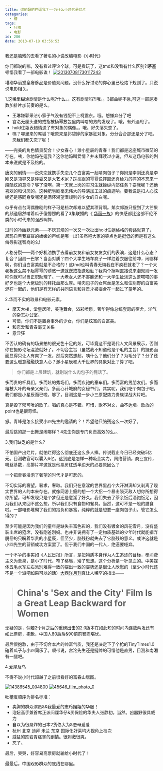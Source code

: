 ```yaml
---
title: 你他妈的在逗我？——为什么小时代是烂片
categories:
  - 槽
tags:
  - 吐槽
  - 电影
id: 286
date: 2013-07-18 03:56:53
---
```


我还是脑残的去看了著名的小说改编电影《小时代》

你们都说的嘛，没有看过评论个球。可是看玩了，这tmd和没看有什么区别?!茅塞顿悟我看了一部电影诶！
[![201307081730117243](http://farm8.staticflickr.com/7448/9310599406_9a6d7656c7.jpg)](http://www.flickr.com/photos/ovbeeshoot/9310599406/ "Flickr 上 Liar1992 的 201307081730117243")

堆砌华丽堂皇奢侈品是价值观问题，没什么好讨论的你心里已经烙下规则了。只说说电影相关。

1.这稀里糊涂剧情是什么呢?什么。。这有剧情吗?!哦。。3部曲呢不急,可这一部是凑数加排片加前奏的是么。

*   王琳嫌郭采洁小家子气没有钱配不上柯震东。哦。怒嫌弃分了吧
*   宫洺无厘头送的戒指被杨幂放包里内叫啥的男的发现了。哦。有外遇甩了。
*   hold住姐表错情送了有对象的偶像。。哦。好失落失恋了。
*   咦？哪里来的席城？哦原来是郭碧婷的家暴狂对象。分分合合那还是分了吧。恩我们都失恋了呢！

——完美的角色情景契合！少女春心！渺小星辰的青春！我们都是这座城市微茫的存在。咦，你他妈在逗我？这你他妈叫爱情？并未拜读过小说，但从这场电影的剧本来说就是不及格的。

唐突的剧情——说失恋就携手失恋几个白富美一起啃肉包子？你妈是李刚还真是李刚又是领导又是评委又是大艺术家？踩高跟的幂幂说摔跤还真给力的摔的不忘来一段酷炫的意淫？够了没啊。第一天就上岗的实习生就操纵内部任务？耍我呢？还他喜欢的和讨厌的。这种肥皂剧毫无伟大的导演加工过的痕迹呐。要我说是扣人心弦呢还是感同身受呢还是满怀渴望潜规则的少女的自白呢。

似乎有点台湾偶像剧的样子可是档次却难以望其项背啊。某次郊游只搜到了大芒果的频道居然啃着瓜子傻愣愣的看了3集联播的《 [华丽一族](http://video.baidu.com/tv_intro/?page=1&amp;id=18745 "华丽一族")》的快感都比这部不伦不类的小时代来的强烈啊摔。

过时的冷幽默元素——不厌其烦的一次又一次扯出hold住姐格格的套路就算了，尼玛自黑我幂幂的娇嫩的声线是哪一出?虽然吧大家的笑点也是挺低的但是有这么侮辱影迷智商的么!

人格分裂——两个好机油携手去看前女友和前女友友女们的表演，这是什么心态？复合？回扇一巴掌？当面对质？四个大学生堵车疯子一样扛着衣服往前冲，闹哪样啊，你们当白富美就是不合格的！这tmd也叫青春无悔我在不疯狂就老了？一个大老板这么禁不起幂幂的诱惑一送就送戒指送殷勤？我内个擦啊直接说来潜规则一发吧你就可以当正职助理了。一大老女人还不害臊还和一大学生扯淡这么羞嗒嗒的事好歹也是个大佬级别的拜托血那么厚。啃肉包子的女屌丝是怎么和住别野的白富美混在一起的，他们是有怎样的共同语言和背景才被撮合在一起过了童年的。

2.华而不实的取景和电影元素。

*   <span style="line-height: 15px;">摩天大楼，堂皇居所，美艳舞会，溢彩喷泉，奢华得像总统套房的宿舍，洋气的杂志办公室。</span>
*   可惜，你们不是置身事外的少女，你们是炫富的白富美。
*   和恋爱和青春毫无关系
*   意淫狂

不否认的确有的场景拍的很光色十足的炫，可毕竟这不是现代人文风景展示，否则你在摄影论坛混迹就好了。不切合主旨（虽然我不知道他是个毛的主旨）的摄影画面显得只让人有爽了一发，然后突然想起，咦什么？他们分了？为毛分了？分了还要这么暖意融融快意人心？渺小星辰和大千世界的具象对比？算了吧。

> 你们都是上层建筑，就别说什么肉包子的屁话了。

多而贵的杯具们。多而炫的秀场们。多而疾驰的豪车们。多而富的男朋友们。多而粗枝大叶的母亲父亲们。多而心计城府的女秘书们。其实呢，我们吃个肉包子吧，我们都是小星辰而已啦。够了，目测这是一步小三原配势力贵族谍战大片吧。

真是毁了郁可唯的歌了。唱的真心是不错。可惜，歌不对文，曲不达境。歌放的point也是很奇怪。

怒。青峰是怎么接受小四先生的邀请的？！希望他只脑残这么一次好了。

最后跳的那一出舞是闹哪样？4先生你是专门负责高效的么。、

3.我们缺乏的是什么?

不怕国产出烂片，就怕烂得这么彻底还这么多人捧。传说截止今日已经突破5亿元。目测收官可以囊入6亿。这到底是怎样一种吸金实力，网络营销，商业宣传，粉丝基数，高排片率这就是他票房红透半边天的必要原因么？

一个把青春浸泡了奢望的时代才是可悲的。

不切实际的奢望，奢求，奢取。我们只在意淫的世界里战个大汗淋漓却又剥离了现实世界的人的本来存在。就像网游上瘾的想一个大招一个暴击陨灭敌人想你所想得你所望，可却发现只是个梦但还是意淫了好久。我们失去了茶余饭后酒饱饭足，因为我们从来回不这么想，所以我们只有食物和餐具。当然，这可不是一般的膳食啦。一部电影堆砌了我们的抱负和暴富，纯粹的就是想要一座肉包子山。管它怎么得的？

至少可能是因为我们的童年是缺失丰富色彩的，我们没有镀金的风花雪月，没有盛装出席的筵席，没有刚爸刚妈。也并非说拥有了一定物质基础的少年时代就能摒弃脱俗的只盼着华贵的小星辰，但至少，脑残粉就失去了它脑残的意义。或许这就是小四先生的营销成功方案罢了。但于我们中国的一代人，绝逼要唾弃。

一个不争的事实如《人民日报》所言，是把物质本身作为人生追逐的目标，奉消费主义为圭臬，是小了时代，窄了格局，矮了思想。这个分析是一针见血的。中美媒体五毛水军左右派别难得一致的摆出一致的姿势还是很让人欣慰的（至少小时代还不是一个派吧如果可以的话）[大西洋月刊](http://www.theatlantic.com/china/archive/2013/07/chinas-sex-and-the-city-film-is-a-great-leap-backward-for-women/277841/ "大西洋月刊")真让人稀罕的指出——

> # China's 'Sex and the City' Film Is a Great Leap Backward for Women

无疑的是，倘若2个月之后的重磅出击的2.0版本在如此短的时间内连放两发还有如此票房，抱歉，中国人80后后&amp;90前前智商堪忧。

最后很抱歉，由于不切合本片的帅富气质，我还是决定下了个枪的TinyTImes1.0磕着瓜子与小四同乐了。顺带说，宫洺先生还是挺帅的可惜他是直男，目测和南湘有一腿吧。

4.爱屋及乌

不得不说小时代超越了之前很看好的富春山居图。

[![14386545_004800](http://farm6.staticflickr.com/5515/9321126223_2a303afb06.jpg)](http://www.flickr.com/photos/ovbeeshoot/9321126223/ "Flickr 上 Liar1992 的 14386545_004800")
[![45646_film_photo_0](http://farm8.staticflickr.com/7426/9321126057_f3ba7225a2.jpg)](http://www.flickr.com/photos/ovbeeshoot/9321126057/ "Flickr 上 Liar1992 的 45646_film_photo_0")

吐槽度顺序为排名标准：

*   <span style="line-height: 15px;">卖胸的群众演员&amp;&amp;我最爱的志玲姐姐的华服！</span>
*   泡妞高手兼首席正派间谍华仔&amp;买保险的华夫人张静初。当然。凶器野很具威力
*   自以为很屌炸的日本2货佟大为&amp;恋母爱爱
*   杭州 北京 迪拜 米兰 东京 国际化好莱坞大视角上档次
*   威猛的跌宕胃痉挛的剧情。很刺激很爽。
*   忘了。

最后，哭哭，好容易高票房就输给小时代了！

最最后，中国观影群众的底线在哪里。